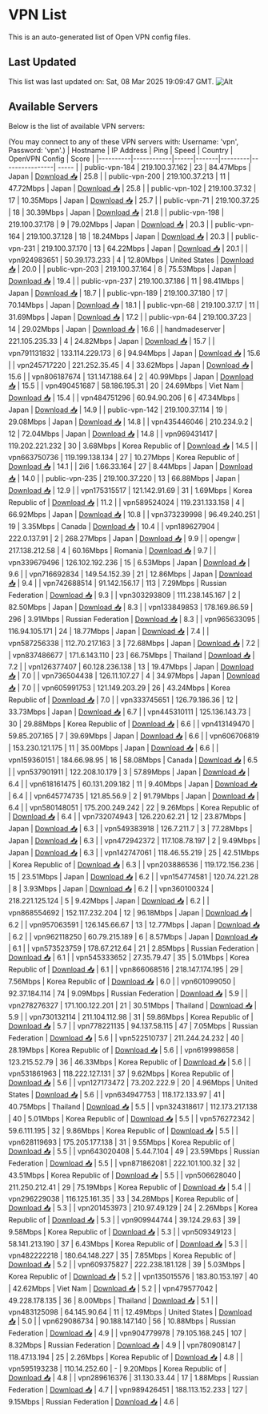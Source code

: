 # VPN List

This is an auto-generated list of Open VPN config files.

## Last Updated

This list was last updated on: Sat, 08 Mar 2025 19:09:47 GMT.
![Alt](https://repobeats.axiom.co/api/embed/186b98318ef1479477931607c1ad7d823f12451f.svg "Repobeats analytics image")

## Available Servers

Below is the list of available VPN servers:

(You may connect to any of these VPN servers with: Username: 'vpn', Password: 'vpn'.)
| Hostname | IP Address | Ping | Speed | Country | OpenVPN Config | Score |
|----------|------------|------|-------|---------|----------------| ----- |
| public-vpn-184 | 219.100.37.162 | 23 | 84.47Mbps | Japan | [Download 📥](./configs/server_0_JP.ovpn) | 25.8 |
| public-vpn-200 | 219.100.37.213 | 11 | 47.72Mbps | Japan | [Download 📥](./configs/server_1_JP.ovpn) | 25.8 |
| public-vpn-102 | 219.100.37.32 | 17 | 10.35Mbps | Japan | [Download 📥](./configs/server_2_JP.ovpn) | 25.7 |
| public-vpn-71 | 219.100.37.25 | 18 | 30.39Mbps | Japan | [Download 📥](./configs/server_3_JP.ovpn) | 21.8 |
| public-vpn-198 | 219.100.37.178 | 9 | 79.02Mbps | Japan | [Download 📥](./configs/server_4_JP.ovpn) | 20.3 |
| public-vpn-164 | 219.100.37.128 | 18 | 18.24Mbps | Japan | [Download 📥](./configs/server_5_JP.ovpn) | 20.3 |
| public-vpn-231 | 219.100.37.170 | 13 | 64.22Mbps | Japan | [Download 📥](./configs/server_6_JP.ovpn) | 20.1 |
| vpn924983651 | 50.39.173.233 | 4 | 12.80Mbps | United States | [Download 📥](./configs/server_7_US.ovpn) | 20.0 |
| public-vpn-203 | 219.100.37.164 | 8 | 75.53Mbps | Japan | [Download 📥](./configs/server_8_JP.ovpn) | 19.4 |
| public-vpn-237 | 219.100.37.186 | 11 | 98.41Mbps | Japan | [Download 📥](./configs/server_9_JP.ovpn) | 18.7 |
| public-vpn-189 | 219.100.37.180 | 17 | 70.14Mbps | Japan | [Download 📥](./configs/server_10_JP.ovpn) | 18.1 |
| public-vpn-68 | 219.100.37.17 | 11 | 31.69Mbps | Japan | [Download 📥](./configs/server_11_JP.ovpn) | 17.2 |
| public-vpn-64 | 219.100.37.23 | 14 | 29.02Mbps | Japan | [Download 📥](./configs/server_12_JP.ovpn) | 16.6 |
| handmadeserver | 221.105.235.33 | 4 | 24.82Mbps | Japan | [Download 📥](./configs/server_13_JP.ovpn) | 15.7 |
| vpn791131832 | 133.114.229.173 | 6 | 94.94Mbps | Japan | [Download 📥](./configs/server_14_JP.ovpn) | 15.6 |
| vpn245717220 | 221.252.35.45 | 4 | 33.62Mbps | Japan | [Download 📥](./configs/server_15_JP.ovpn) | 15.6 |
| vpn806187674 | 131.147.188.64 | 2 | 40.99Mbps | Japan | [Download 📥](./configs/server_16_JP.ovpn) | 15.5 |
| vpn490451687 | 58.186.195.31 | 20 | 24.69Mbps | Viet Nam | [Download 📥](./configs/server_17_VN.ovpn) | 15.4 |
| vpn484751296 | 60.94.90.206 | 6 | 47.34Mbps | Japan | [Download 📥](./configs/server_18_JP.ovpn) | 14.9 |
| public-vpn-142 | 219.100.37.114 | 19 | 29.08Mbps | Japan | [Download 📥](./configs/server_19_JP.ovpn) | 14.8 |
| vpn435446046 | 210.234.9.2 | 12 | 72.04Mbps | Japan | [Download 📥](./configs/server_20_JP.ovpn) | 14.8 |
| vpn969431417 | 119.202.221.232 | 30 | 3.68Mbps | Korea Republic of | [Download 📥](./configs/server_21_KR.ovpn) | 14.5 |
| vpn663750736 | 119.199.138.134 | 27 | 10.27Mbps | Korea Republic of | [Download 📥](./configs/server_22_KR.ovpn) | 14.1 |
| 2i6 | 1.66.33.164 | 27 | 8.44Mbps | Japan | [Download 📥](./configs/server_23_JP.ovpn) | 14.0 |
| public-vpn-235 | 219.100.37.220 | 13 | 66.88Mbps | Japan | [Download 📥](./configs/server_24_JP.ovpn) | 12.9 |
| vpn175315517 | 121.142.91.69 | 31 | 1.69Mbps | Korea Republic of | [Download 📥](./configs/server_25_KR.ovpn) | 11.2 |
| vpn589524024 | 119.231.133.158 | 4 | 66.92Mbps | Japan | [Download 📥](./configs/server_26_JP.ovpn) | 10.8 |
| vpn373239998 | 96.49.240.251 | 19 | 3.35Mbps | Canada | [Download 📥](./configs/server_27_CA.ovpn) | 10.4 |
| vpn189627904 | 222.0.137.91 | 2 | 268.27Mbps | Japan | [Download 📥](./configs/server_28_JP.ovpn) | 9.9 |
| opengw | 217.138.212.58 | 4 | 60.16Mbps | Romania | [Download 📥](./configs/server_29_RO.ovpn) | 9.7 |
| vpn339679496 | 126.102.192.236 | 15 | 6.53Mbps | Japan | [Download 📥](./configs/server_30_JP.ovpn) | 9.6 |
| vpn716692834 | 149.54.152.39 | 21 | 12.86Mbps | Japan | [Download 📥](./configs/server_31_JP.ovpn) | 9.4 |
| vpn742688514 | 91.142.156.17 | 113 | 7.29Mbps | Russian Federation | [Download 📥](./configs/server_32_RU.ovpn) | 9.3 |
| vpn303293809 | 111.238.145.167 | 2 | 82.50Mbps | Japan | [Download 📥](./configs/server_33_JP.ovpn) | 8.3 |
| vpn133849853 | 178.169.86.59 | 296 | 3.91Mbps | Russian Federation | [Download 📥](./configs/server_34_RU.ovpn) | 8.3 |
| vpn965633095 | 116.94.105.171 | 24 | 18.77Mbps | Japan | [Download 📥](./configs/server_35_JP.ovpn) | 7.4 |
| vpn587256338 | 112.70.217.163 | 3 | 72.68Mbps | Japan | [Download 📥](./configs/server_36_JP.ovpn) | 7.2 |
| vpn837486677 | 171.6.143.110 | 23 | 66.75Mbps | Thailand | [Download 📥](./configs/server_37_TH.ovpn) | 7.2 |
| vpn126377407 | 60.128.236.138 | 13 | 19.47Mbps | Japan | [Download 📥](./configs/server_38_JP.ovpn) | 7.0 |
| vpn736504438 | 126.11.107.27 | 4 | 34.97Mbps | Japan | [Download 📥](./configs/server_39_JP.ovpn) | 7.0 |
| vpn605991753 | 121.149.203.29 | 26 | 43.24Mbps | Korea Republic of | [Download 📥](./configs/server_40_KR.ovpn) | 7.0 |
| vpn333745651 | 126.79.186.36 | 12 | 33.73Mbps | Japan | [Download 📥](./configs/server_41_JP.ovpn) | 6.7 |
| vpn445310111 | 125.136.143.73 | 30 | 29.88Mbps | Korea Republic of | [Download 📥](./configs/server_42_KR.ovpn) | 6.6 |
| vpn413149470 | 59.85.207.165 | 7 | 39.69Mbps | Japan | [Download 📥](./configs/server_43_JP.ovpn) | 6.6 |
| vpn606706819 | 153.230.121.175 | 11 | 35.00Mbps | Japan | [Download 📥](./configs/server_44_JP.ovpn) | 6.6 |
| vpn159360151 | 184.66.98.95 | 16 | 58.08Mbps | Canada | [Download 📥](./configs/server_45_CA.ovpn) | 6.5 |
| vpn537901911 | 122.208.10.179 | 3 | 57.89Mbps | Japan | [Download 📥](./configs/server_46_JP.ovpn) | 6.4 |
| vpn618161475 | 60.131.209.182 | 11 | 9.40Mbps | Japan | [Download 📥](./configs/server_47_JP.ovpn) | 6.4 |
| vpn645774735 | 121.85.56.9 | 2 | 91.79Mbps | Japan | [Download 📥](./configs/server_48_JP.ovpn) | 6.4 |
| vpn580148051 | 175.200.249.242 | 22 | 9.26Mbps | Korea Republic of | [Download 📥](./configs/server_49_KR.ovpn) | 6.4 |
| vpn732074943 | 126.220.62.21 | 12 | 23.87Mbps | Japan | [Download 📥](./configs/server_50_JP.ovpn) | 6.3 |
| vpn549383918 | 126.7.211.7 | 3 | 77.28Mbps | Japan | [Download 📥](./configs/server_51_JP.ovpn) | 6.3 |
| vpn472942372 | 117.108.78.197 | 2 | 9.49Mbps | Japan | [Download 📥](./configs/server_52_JP.ovpn) | 6.3 |
| vpn142747061 | 118.46.55.219 | 25 | 42.51Mbps | Korea Republic of | [Download 📥](./configs/server_53_KR.ovpn) | 6.3 |
| vpn203886536 | 119.172.156.236 | 15 | 23.51Mbps | Japan | [Download 📥](./configs/server_54_JP.ovpn) | 6.2 |
| vpn154774581 | 120.74.221.28 | 8 | 3.93Mbps | Japan | [Download 📥](./configs/server_55_JP.ovpn) | 6.2 |
| vpn360100324 | 218.221.125.124 | 5 | 9.42Mbps | Japan | [Download 📥](./configs/server_56_JP.ovpn) | 6.2 |
| vpn868554692 | 152.117.232.204 | 12 | 96.18Mbps | Japan | [Download 📥](./configs/server_57_JP.ovpn) | 6.2 |
| vpn957063591 | 126.145.66.67 | 13 | 12.77Mbps | Japan | [Download 📥](./configs/server_58_JP.ovpn) | 6.2 |
| vpn962118250 | 60.79.215.189 | 6 | 8.57Mbps | Japan | [Download 📥](./configs/server_59_JP.ovpn) | 6.1 |
| vpn573523759 | 178.67.212.64 | 21 | 2.85Mbps | Russian Federation | [Download 📥](./configs/server_60_RU.ovpn) | 6.1 |
| vpn545333652 | 27.35.79.47 | 35 | 5.01Mbps | Korea Republic of | [Download 📥](./configs/server_61_KR.ovpn) | 6.1 |
| vpn866068516 | 218.147.174.195 | 29 | 7.56Mbps | Korea Republic of | [Download 📥](./configs/server_62_KR.ovpn) | 6.0 |
| vpn601099050 | 92.37.184.114 | 74 | 9.09Mbps | Russian Federation | [Download 📥](./configs/server_63_RU.ovpn) | 5.9 |
| vpn278276327 | 171.100.122.201 | 21 | 30.51Mbps | Thailand | [Download 📥](./configs/server_64_TH.ovpn) | 5.9 |
| vpn730132114 | 211.104.112.98 | 31 | 59.86Mbps | Korea Republic of | [Download 📥](./configs/server_65_KR.ovpn) | 5.7 |
| vpn778221135 | 94.137.58.115 | 47 | 7.05Mbps | Russian Federation | [Download 📥](./configs/server_66_RU.ovpn) | 5.6 |
| vpn522510737 | 211.244.24.232 | 40 | 28.19Mbps | Korea Republic of | [Download 📥](./configs/server_67_KR.ovpn) | 5.6 |
| vpn619998658 | 123.215.52.79 | 36 | 46.33Mbps | Korea Republic of | [Download 📥](./configs/server_68_KR.ovpn) | 5.6 |
| vpn531861963 | 118.222.127.131 | 37 | 9.62Mbps | Korea Republic of | [Download 📥](./configs/server_69_KR.ovpn) | 5.6 |
| vpn127173472 | 73.202.222.9 | 20 | 4.96Mbps | United States | [Download 📥](./configs/server_70_US.ovpn) | 5.6 |
| vpn634947753 | 118.172.133.97 | 41 | 40.75Mbps | Thailand | [Download 📥](./configs/server_71_TH.ovpn) | 5.5 |
| vpn324318617 | 112.173.217.138 | 40 | 5.01Mbps | Korea Republic of | [Download 📥](./configs/server_72_KR.ovpn) | 5.5 |
| vpn576272342 | 59.6.111.195 | 32 | 9.86Mbps | Korea Republic of | [Download 📥](./configs/server_73_KR.ovpn) | 5.5 |
| vpn628119693 | 175.205.177.138 | 31 | 9.55Mbps | Korea Republic of | [Download 📥](./configs/server_74_KR.ovpn) | 5.5 |
| vpn643020408 | 5.44.7.104 | 49 | 23.59Mbps | Russian Federation | [Download 📥](./configs/server_75_RU.ovpn) | 5.5 |
| vpn871862081 | 222.101.100.32 | 32 | 43.51Mbps | Korea Republic of | [Download 📥](./configs/server_76_KR.ovpn) | 5.5 |
| vpn506628040 | 211.250.212.41 | 29 | 75.19Mbps | Korea Republic of | [Download 📥](./configs/server_77_KR.ovpn) | 5.4 |
| vpn296229038 | 116.125.161.35 | 33 | 34.28Mbps | Korea Republic of | [Download 📥](./configs/server_78_KR.ovpn) | 5.3 |
| vpn201453973 | 210.97.49.129 | 24 | 2.26Mbps | Korea Republic of | [Download 📥](./configs/server_79_KR.ovpn) | 5.3 |
| vpn909944744 | 39.124.29.63 | 39 | 9.58Mbps | Korea Republic of | [Download 📥](./configs/server_80_KR.ovpn) | 5.3 |
| vpn509349123 | 58.141.213.190 | 37 | 6.43Mbps | Korea Republic of | [Download 📥](./configs/server_81_KR.ovpn) | 5.3 |
| vpn482222218 | 180.64.148.227 | 35 | 7.85Mbps | Korea Republic of | [Download 📥](./configs/server_82_KR.ovpn) | 5.2 |
| vpn609375827 | 222.238.181.128 | 39 | 5.03Mbps | Korea Republic of | [Download 📥](./configs/server_83_KR.ovpn) | 5.2 |
| vpn135015576 | 183.80.153.197 | 40 | 42.62Mbps | Viet Nam | [Download 📥](./configs/server_84_VN.ovpn) | 5.2 |
| vpn479577042 | 49.228.178.135 | 36 | 8.00Mbps | Thailand | [Download 📥](./configs/server_85_TH.ovpn) | 5.1 |
| vpn483125098 | 64.145.90.64 | 11 | 12.49Mbps | United States | [Download 📥](./configs/server_86_US.ovpn) | 5.0 |
| vpn629086734 | 90.188.147.140 | 56 | 10.88Mbps | Russian Federation | [Download 📥](./configs/server_87_RU.ovpn) | 4.9 |
| vpn904779978 | 79.105.168.245 | 107 | 8.32Mbps | Russian Federation | [Download 📥](./configs/server_88_RU.ovpn) | 4.9 |
| vpn780908147 | 118.47.13.194 | 25 | 2.26Mbps | Korea Republic of | [Download 📥](./configs/server_89_KR.ovpn) | 4.8 |
| vpn595193238 | 110.14.252.60 | - | 9.20Mbps | Korea Republic of | [Download 📥](./configs/server_90_KR.ovpn) | 4.8 |
| vpn289616376 | 31.130.33.44 | 17 | 1.88Mbps | Russian Federation | [Download 📥](./configs/server_91_RU.ovpn) | 4.7 |
| vpn989426451 | 188.113.152.233 | 127 | 9.15Mbps | Russian Federation | [Download 📥](./configs/server_92_RU.ovpn) | 4.6 |
